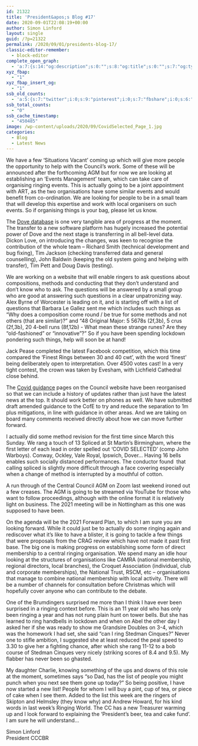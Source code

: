 ```yaml
---
id: 21322
title: 'President&apos;s Blog #17'
date: 2020-09-01T22:08:19+00:00
author: Simon Linford
layout: single
guid: /?p=21322
permalink: /2020/09/01/presidents-blog-17/
classic-editor-remember:
  - block-editor
complete_open_graph:
  - 'a:7:{s:14:"og:description";s:0:"";s:8:"og:title";s:0:"";s:7:"og:type";s:0:"";s:12:"twitter:card";s:7:"summary";s:15:"twitter:creator";s:0:"";s:19:"twitter:description";s:0:"";s:8:"og:image";s:5:"21324";}'
xyz_fbap:
  - "1"
xyz_fbap_insert_og:
  - "1"
ssb_old_counts:
  - 'a:5:{s:7:"twitter";i:0;s:9:"pinterest";i:0;s:7:"fbshare";i:0;s:6:"reddit";i:0;s:6:"tumblr";N;}'
ssb_total_counts:
  - "0"
ssb_cache_timestamp:
  - "450485"
image: /wp-content/uploads/2020/09/CovidSelected_Page_1.jpg
categories:
  - Blog
  - Latest News
---
```

We have a few ‘Situations Vacant’ coming up which will give more people the opportunity to help with the Council’s work. Some of these will be announced after the forthcoming AGM but for now we are looking at establishing an ‘Events Management’ team, which can take care of organising ringing events. This is actually going to be a joint appointment with ART, as the two organisations have some similar events and would benefit from co-ordination. We are looking for people to be in a small team that will develop this expertise and work with local organisers on such events. So if organising things is your bag, please let us know.

The <a href="https://dove./" target="_blank" rel="noopener noreferrer">Dove database</a> is one very tangible area of progress at the moment. The transfer to a new software platform has hugely increased the potential power of Dove and the next stage is transferring in all bell-level data. Dickon Love, on introducing the changes, was keen to recognise the contribution of the whole team – Richard Smith (technical development and bug fixing), Tim Jackson (checking transferred data and general counselling), John Baldwin (keeping the old system going and helping with transfer), Tim Pett and Doug Davis (testing).

We are working on a website that will enable ringers to ask questions about compositions, methods and conducting that they don’t understand and don’t know who to ask. The questions will be answered by a small group who are good at answering such questions in a clear unpatronizing way. Alex Byrne of Worcester is leading on it, and is starting off with a list of questions that Barbara Le Gallez sent me which includes such things as “Why does a composition come round / be true for some methods and not others (that are similar)?” and &#8220;48 Original Major: 5 5678s (2f,3b), 5 crus (2f,3b), 20 4-bell runs (8f,12b) - What mean these strange runes? Are they &#8220;old-fashioned&#8221; or &#8220;innovative&#8221;?” So if you have been spending lockdown pondering such things, help will soon be at hand!

Jack Pease completed the latest Facebook competition, which this time compared the ‘Finest Rings between 30 and 40 cwt’, with the word ‘finest’ being deliberately open to interpretation. Over 4500 votes cast! In a very tight contest, the crown was taken by Evesham, with Lichfield Cathedral close behind.

The <a href="/coronavirus/" target="_blank" rel="noopener noreferrer">Covid guidance</a> pages on the Council website have been reorganised so that we can include a history of updates rather than just have the latest news at the top. It should work better on phones as well. We have submitted draft amended guidance to the CofE to try and reduce the separation to 1m plus mitigations, in line with guidance in other areas. And we are taking on board many comments received directly about how we can move further forward.

I actually did some method revision for the first time since March this Sunday. We rang a touch of 13 Spliced at St Martin’s Birmingham, where the first letter of each lead in order spelled out ‘COVID SELECTED’ (comp John Warboys). Conway, Ockley, Vale Royal, Ipswich, Dover… Having 16 bells enables such socially distanced performances. The conductor found  that calling spliced is slightly more difficult through a face covering especially when a change of method is interrupted by a mouthful of cotton.

A run through of the Central Council AGM on Zoom last weekend ironed out a few creases. The AGM is going to be streamed via YouTube for those who want to follow proceedings, although with the online format it is relatively light on business. The 2021 meeting will be in Nottingham as this one was supposed to have been.

On the agenda will be the 2021 Forward Plan, to which I am sure you are looking forward. While it could just be to actually do some ringing again and rediscover what it’s like to have a blister, it is going to tackle a few things that were proposals from the CRAG review which have not made it past first base. The big one is making progress on establishing some form of direct membership to a central ringing organisation. We spend many an idle hour looking at the structures of organisations like CAMRA (national membership, regional directors, local branches), the Croquet Association (individual, club and corporate memberships), the National Trust, RSCM, etc – organisations that manage to combine national membership with local activity. There will be a number of channels for consultation before Christmas which will hopefully cover anyone who can contribute to the debate.

One of the Brumdingers surprised me more than I think I have ever been surprised in a ringing context before. This is an 11 year old who has only been ringing a year and has not rung plain hunt on tower bells. But she has learned to ring handbells in lockdown and when on Abel the other day I asked her if she was ready to show me Grandsire Doubles on 3-4, which was the homework I had set, she said “can I ring Stedman Cinques?” Never one to stifle ambition, I suggested she at least reduced the peal speed to 3.30 to give her a fighting chance, after which she rang 11-12 to a bob course of Stedman Cinques very nicely (striking scores of 8.4 and 9.5). My flabber has never been so ghasted.

My daughter Charlie, knowing something of the ups and downs of this role at the moment, sometimes says “so Dad, has the list of people you might punch when you next see them gone up today?” So being positive, I have now started a new list! People for whom I will buy a pint, cup of tea, or piece of cake when I see them. Added to the list this week are the ringers of Skipton and Helmsley (they know why) and Andrew Howard, for his kind words in last week’s Ringing World. The CC has a new Treasurer warming up and I look forward to explaining the ‘President’s beer, tea and cake fund’. I am sure he will understand…

Simon Linford  
President CCCBR
